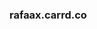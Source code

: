 ### rafaax.carrd.co
<div align="center">
  <a href="https://github.com/rafaax">
<!--   <img height="180em" src="https://github-readme-stats.vercel.app/api?username=rafaax&show_icons=true&theme=synthwave&include_all_commits=true&count_private=true"/> -->
<!--   <img height="180em" src="https://github-readme-stats.vercel.app/api/wakatime?username=rafaax"/>
  <img height="180em" src="https://github-readme-stats.vercel.app/api/top-langs/?username=rafaax&layout=compact&langs_count=7&theme=synthwave"/>
</div>
